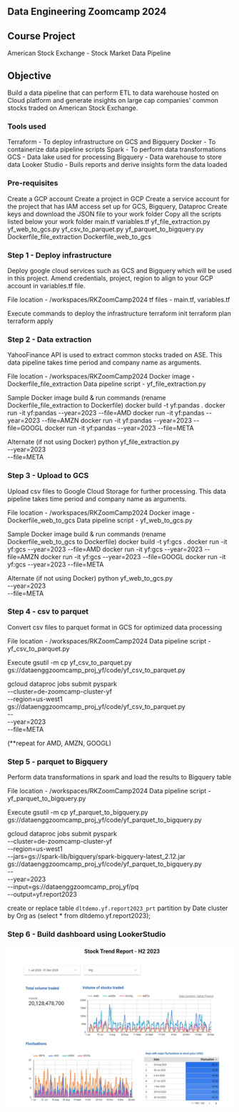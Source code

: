 ## Data Engineering Zoomcamp 2024 

## Course Project
American Stock Exchange - Stock Market Data Pipeline

## Objective
Build a data pipeline that can perform ETL to data warehouse hosted on Cloud platform and generate insights on large cap companies' common stocks traded on American Stock Exchange.

### Tools used
Terraform - To deploy infrastructure on GCS and Bigquery
Docker - To containerize data pipeline scripts
Spark - To perform data transformations 
GCS - Data lake used for processing
Bigquery - Data warehouse to store data
Looker Studio - Buils reports and derive insights form the data loaded

### Pre-requisites
Create a GCP account
Create a project in GCP
Create a service account for the project that has IAM access set up for GCS, Bigquery, Dataproc
Create keys and download the JSON file to your work folder 
Copy all the scripts listed below your work folder
  main.tf
  variables.tf
  yf_file_extraction.py
  yf_web_to_gcs.py
  yf_csv_to_parquet.py
  yf_parquet_to_bigquery.py
  Dockerfile_file_extraction
  Dockerfile_web_to_gcs

### Step 1 - Deploy infrastructure
Deploy google cloud services such as GCS and Bigquery which will be used in this project. 
Amend credentials, project, region to align to your GCP account in variables.tf file.

File location - /workspaces/RKZoomCamp2024
tf files - main.tf, variables.tf

Execute commands to deploy the infrastructure
terraform init
terraform plan
terraform apply

### Step 2 - Data extraction
YahooFinance API is used to extract common stocks traded on ASE. 
This data pipeline takes time period and company name as arguments. 

File location - /workspaces/RKZoomCamp2024
Docker image - Dockerfile_file_extraction
Data pipeline script - yf_file_extraction.py

Sample Docker image build & run commands (rename Dockerfile_file_extraction to Dockerfile)
docker build -t yf:pandas .
docker run -it yf:pandas --year=2023 --file=AMD
docker run -it yf:pandas --year=2023 --file=AMZN
docker run -it yf:pandas --year=2023 --file=GOOGL
docker run -it yf:pandas --year=2023 --file=META

Alternate (if not using Docker)
python yf_file_extraction.py \
    --year=2023 \
    --file=META

### Step 3 - Upload to GCS
Upload csv files to Google Cloud Storage for further processing. 
This data pipeline takes time period and company name as arguments. 

File location - /workspaces/RKZoomCamp2024
Docker image - Dockerfile_web_to_gcs
Data pipeline script - yf_web_to_gcs.py

Sample Docker image build & run commands (rename Dockerfile_web_to_gcs to Dockerfile)
docker build -t yf:gcs .
docker run -it yf:gcs --year=2023 --file=AMD
docker run -it yf:gcs --year=2023 --file=AMZN
docker run -it yf:gcs --year=2023 --file=GOOGL
docker run -it yf:gcs --year=2023 --file=META

Alternate (if not using Docker)
python yf_web_to_gcs.py \
    --year=2023 \
    --file=META

### Step 4 - csv to parquet
Convert csv files to parquet format in GCS for optimized data processing

File location - /workspaces/RKZoomCamp2024
Data pipeline script - yf_csv_to_parquet.py

Execute
gsutil -m cp yf_csv_to_parquet.py gs://dataenggzoomcamp_proj_yf/code/yf_csv_to_parquet.py

gcloud dataproc jobs submit pyspark \
    --cluster=de-zoomcamp-cluster-yf \
    --region=us-west1 \
    gs://dataenggzoomcamp_proj_yf/code/yf_csv_to_parquet.py \
    -- \
        --year=2023 \
        --file=META

(**repeat for AMD, AMZN, GOOGL)

### Step 5 - parquet to Bigquery
Perform data transformations in spark and load the results to Bigquery table 

File location - /workspaces/RKZoomCamp2024
Data pipeline script - yf_parquet_to_bigquery.py

Execute
gsutil -m cp yf_parquet_to_bigquery.py gs://dataenggzoomcamp_proj_yf/code/yf_parquet_to_bigquery.py

gcloud dataproc jobs submit pyspark \
    --cluster=de-zoomcamp-cluster-yf \
    --region=us-west1 \
    --jars=gs://spark-lib/bigquery/spark-bigquery-latest_2.12.jar \
    gs://dataenggzoomcamp_proj_yf/code/yf_parquet_to_bigquery.py \
    -- \
        --year=2023 \
        --input=gs://dataenggzoomcamp_proj_yf/pq \
        --output=yf.report2023

create or replace table `dltdemo.yf.report2023_prt` 
partition by Date
cluster by Org as 
(select * from dltdemo.yf.report2023);

### Step 6 - Build dashboard using LookerStudio

![Screenshot of the Stock report](yf_report_h2_2023.JPG)



